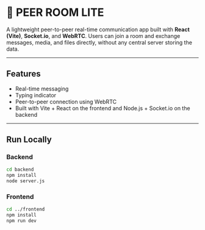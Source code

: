 # 🧩 PEER ROOM LITE

A lightweight peer-to-peer real-time communication app built with **React (Vite)**, **Socket.io**, and **WebRTC**. Users can join a room and exchange messages, media, and files directly, without any central server storing the data.



---

## Features

- Real-time messaging
- Typing indicator
- Peer-to-peer connection using WebRTC
- Built with Vite + React on the frontend and Node.js + Socket.io on the backend

---

## Run Locally

### Backend
```bash
cd backend
npm install
node server.js
```
### Frontend
```bash
cd ../frontend
npm install
npm run dev
```
